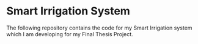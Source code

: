 # Smart Irrigation System

The following repository contains the code for my Smart Irrigation system which I am developing for my Final Thesis Project.
